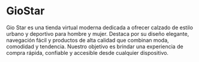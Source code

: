 # GioStar
Gio Star es una tienda virtual moderna dedicada a ofrecer calzado de estilo urbano y deportivo para hombre y mujer. Destaca por su diseño elegante, navegación fácil y productos de alta calidad que combinan moda, comodidad y tendencia. Nuestro objetivo es brindar una experiencia de compra rápida, confiable y accesible desde cualquier dispositivo.
